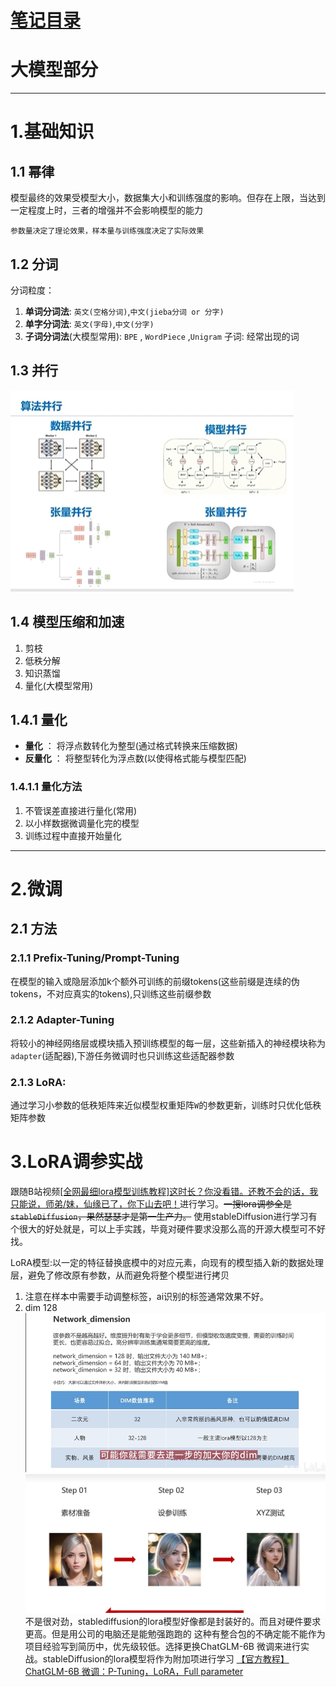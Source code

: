 # [笔记目录](目录.md)
# 大模型部分
____
# 1.基础知识
## 1.1 幂律 
模型最终的效果受模型大小，数据集大小和训练强度的影响。但存在上限，当达到一定程度上时，三者的增强并不会影响模型的能力

    参数量决定了理论效果，样本量与训练强度决定了实际效果
## 1.2 分词
分词粒度：
1. **单词分词法**: `英文(空格分词)`,`中文(jieba分词 or 分字)`
2. **单字分词法**: `英文(字母)`,`中文(分字)`
3. **子词分词法**(大模型常用): `BPE` , `WordPiece` ,`Unigram`
子词: 经常出现的词

## 1.3 并行
![Alt text](data/深度学习/Parallel.png)

## 1.4 模型压缩和加速
1. 剪枝
2. 低秩分解
3. 知识蒸馏
4. 量化(大模型常用)

## 1.4.1 量化
* **量化** ： 将浮点数转化为整型(通过格式转换来压缩数据)
* **反量化** ： 将整型转化为浮点数(以使得格式能与模型匹配)
### 1.4.1.1 量化方法
1. 不管误差直接进行量化(常用)
2. 以小样数据微调量化完的模型
3. 训练过程中直接开始量化

___
# 2.微调
## 2.1 方法
### 2.1.1 Prefix-Tuning/Prompt-Tuning
在模型的输入或隐层添加k个额外可训练的前缀tokens(这些前缀是连续的伪tokens，不对应真实的tokens),只训练这些前缀参数

### 2.1.2 Adapter-Tuning 
将较小的神经网络层或模块插入预训练模型的每一层，这些新插入的神经模块称为`adapter`(适配器),下游任务微调时也只训练这些适配器参数

### 2.1.3 LoRA:
通过学习小参数的低秩矩阵来近似模型权重矩阵`W`的参数更新，训练时只优化低秩矩阵参数

# 3.LoRA调参实战
跟随B站视频[[全网最细lora模型训练教程]这时长？你没看错。还教不会的话，我只能说，师弟/妹，仙缘已了，你下山去吧！](https://www.bilibili.com/video/BV1GP411U7fK/?spm_id_from=333.337.search-card.all.click&vd_source=3b0e33a626cf5e45835cac5d91093908)进行学习。~~一搜lora调参全是`stableDiffusion`，果然瑟瑟才是第一生产力。~~
使用stableDiffusion进行学习有个很大的好处就是，可以上手实践，毕竟对硬件要求没那么高的开源大模型可不好找。

LoRA模型:以一定的特征替换底模中的对应元素，向现有的模型插入新的数据处理层，避免了修改原有参数，从而避免将整个模型进行拷贝

1. 注意在样本中需要手动调整标签，ai识别的标签通常效果不好。
2. dim 128
   ![Alt text](data/深度学习/dim.png)
   ![Alt text](data/深度学习/process.png)
不是很对劲，stablediffusion的lora模型好像都是封装好的。而且对硬件要求更高。但是用公司的电脑还是能勉强跑跑的
这种有整合包的不确定能不能作为项目经验写到简历中，优先级较低。选择更换ChatGLM-6B 微调来进行实战。stableDiffusion的lora模型将作为附加项进行学习
[【官方教程】ChatGLM-6B 微调：P-Tuning，LoRA，Full parameter](https://www.bilibili.com/video/BV1fd4y1Z7Y5/?spm_id_from=333.788.recommend_more_video.2&vd_source=3b0e33a626cf5e45835cac5d91093908)

